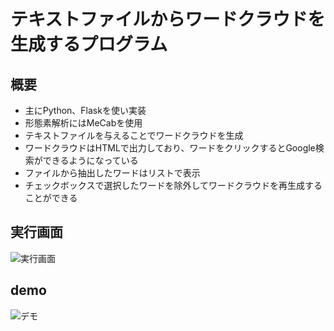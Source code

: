 # テキストファイルからワードクラウドを生成するプログラム
## 概要
* 主にPython、Flaskを使い実装
* 形態素解析にはMeCabを使用
* テキストファイルを与えることでワードクラウドを生成
* ワードクラウドはHTMLで出力しており、ワードをクリックするとGoogle検索ができるようになっている
* ファイルから抽出したワードはリストで表示
* チェックボックスで選択したワードを除外してワードクラウドを再生成することができる
## 実行画面
![実行画面](https://github.com/user-attachments/assets/e3f4d4f2-ffab-48da-a349-13d197befe0d)

## demo
![デモ](https://github.com/user-attachments/assets/46b33579-7b94-4869-b254-a6942c22abe5)
